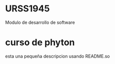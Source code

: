 # URSS1945
Modulo de desarrollo de software

# curso de phyton

esta una pequeña descripcion usando README.so

